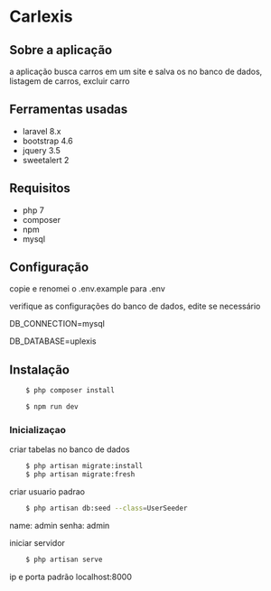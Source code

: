 # Carlexis

## Sobre a aplicação

a aplicação busca carros em um site e salva os no banco de dados, listagem de carros, excluir carro

## Ferramentas usadas

* laravel 8.x
* bootstrap 4.6
* jquery 3.5
* sweetalert 2

## Requisitos

* php 7
* composer
* npm
* mysql

## Configuração

copie e renomei o .env.example para .env 

verifique as configurações do banco de dados, edite se necessário

DB_CONNECTION=mysql

DB_DATABASE=uplexis

## Instalação

``` bash
    $ php composer install
```

``` bash
    $ npm run dev
```

### Inicializaçao

criar tabelas no banco de dados

```bash
    $ php artisan migrate:install
    $ php artisan migrate:fresh
```

criar usuario padrao
```bash
    $ php artisan db:seed --class=UserSeeder
```
name: admin 
senha: admin

iniciar servidor
```bash
    $ php artisan serve
```
ip e porta padrão
localhost:8000
